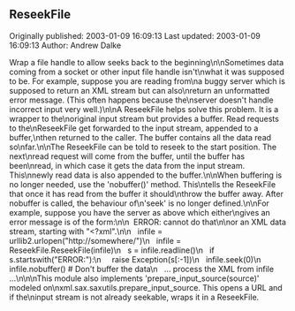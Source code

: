 ## ReseekFile

Originally published: 2003-01-09 16:09:13
Last updated: 2003-01-09 16:09:13
Author: Andrew Dalke

Wrap a file handle to allow seeks back to the beginning\n\nSometimes data coming from a socket or other input file handle isn't\nwhat it was supposed to be.  For example, suppose you are reading from\na buggy server which is supposed to return an XML stream but can also\nreturn an unformatted error message.  (This often happens because the\nserver doesn't handle incorrect input very well.)\n\nA ReseekFile helps solve this problem.  It is a wrapper to the\noriginal input stream but provides a buffer.  Read requests to the\nReseekFile get forwarded to the input stream, appended to a buffer,\nthen returned to the caller.  The buffer contains all the data read so\nfar.\n\nThe ReseekFile can be told to reseek to the start position.  The next\nread request will come from the buffer, until the buffer has been\nread, in which case it gets the data from the input stream.  This\nnewly read data is also appended to the buffer.\n\nWhen buffering is no longer needed, use the 'nobuffer()' method.  This\ntells the ReseekFile that once it has read from the buffer it should\nthrow the buffer away.  After nobuffer is called, the behaviour of\n'seek' is no longer defined.\n\nFor example, suppose you have the server as above which either\ngives an error message is of the form:\n\n&nbsp;&nbsp;ERROR: cannot do that\n\nor an XML data stream, starting with "<?xml".\n\n&nbsp;&nbsp;  infile = urllib2.urlopen("http://somewhere/")\n&nbsp;&nbsp;  infile = ReseekFile.ReseekFile(infile)\n&nbsp;&nbsp;  s = infile.readline()\n&nbsp;&nbsp;  if s.startswith("ERROR:"):\n&nbsp;&nbsp;&nbsp;&nbsp;      raise Exception(s[:-1])\n&nbsp;&nbsp;  infile.seek(0)\n&nbsp;&nbsp;  infile.nobuffer()   # Don't buffer the data\n&nbsp;&nbsp;   ... process the XML from infile ...\n\n\nThis module also implements 'prepare_input_source(source)' modeled on\nxml.sax.saxutils.prepare_input_source.  This opens a URL and if the\ninput stream is not already seekable, wraps it in a ReseekFile.